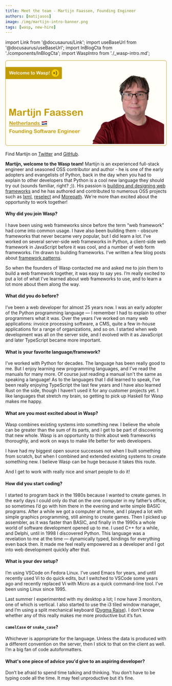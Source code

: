 ```yaml
---
title: Meet the team - Martijn Faassen, Founding Engineer
authors: [matijasos]
image: /img/martijn-intro-banner.png
tags: [wasp, new-hire]
---
```


import Link from '@docusaurus/Link';
import useBaseUrl from '@docusaurus/useBaseUrl';
import InBlogCta from './components/InBlogCta';
import WaspIntro from './_wasp-intro.md';

![Welcome Martijn!](../static/img/martijn-intro-banner.png)

Find Martijn on [Twitter](https://twitter.com/faassen) and [GitHub](https://github.com/faassen).

<!--truncate-->

<WaspIntro />
<InBlogCta />

**Martijn, welcome to the Wasp team!** Martijn is an experienced full-stack engineer and seasoned OSS contributor and author - he is one of the early adopters and evangelists of Python, back in the day when you had to explain to other developers that Python is a cool new language they should try out (sounds familiar, right? ;)). His passion is [building and designing web frameworks](https://blog.startifact.com/posts/framework-patterns-javascript-edition/) and he has authored and contributed to numerous OSS projects such as [lxml](https://github.com/lxml/lxml), [reselect](https://github.com/reduxjs/reselect) and [Morepath](https://github.com/morepath/morepath). We're more than excited about the opportunity to work together!

#### Why did you join Wasp?

I have been using web frameworks since before the term “web framework” had come into common usage. I have also been building them - obscure frameworks that never became very popular, but I did learn a lot. I’ve worked on several server-side web frameworks in Python, a client-side web framework in JavaScript before it was cool, and a number of web form frameworks. I’m drawn to building frameworks. I’ve written a few blog posts about [framework patterns](https://blog.startifact.com/posts/framework-patterns-javascript-edition/).

So when the founders of Wasp contacted me and asked me to join them to build a web framework together, it was easy to say yes. I’m really excited to put a lot of what I’ve learned about web frameworks to use, and to learn a lot more about them along the way.

#### What did you do before?

I’ve been a web developer for almost 25 years now. I was an early adopter of the Python programming language — I remember I had to explain to other programmers what it was. Over the years I’ve worked on many web applications: invoice processing software, a CMS, quite a few in-house applications for a range of organizations, and so on. I started when web development was all on the server side, and I evolved with it as JavaScript and later TypeScript became more important.

#### What is your favorite language/framework?

I’ve worked with Python for decades. The language has been really good to me. But I enjoy learning new programming languages, and I’ve read the manuals for many more. Of course just reading a manual isn't the same as speaking a language! As to the languages that I did learned to speak, I’ve been really enjoying TypeScript the last few years and I have also learned Rust on the side, though I haven’t used it for any customer projects yet. I like languages that stretch my brain, so getting to pick up Haskell for Wasp makes me happy.

#### What are you most excited about in Wasp?

Wasp combines existing systems into something new. I believe the whole can be greater than the sum of its parts, and I get to be part of discovering that new whole. Wasp is an opportunity to think about web frameworks thoroughly, and work on ways to make life better for web developers.

I have had my biggest open source successes not when I built something from scratch, but when I combined and extended existing systems to create something new. I believe Wasp can be huge because it takes this route.

And I get to work with really nice and smart people to do it!

#### How did you start coding?

I started to program back in the 1980s because I wanted to create games. In the early days I could only do that on the one computer in my father’s office, so sometimes I’d go with him there in the evening and write simple BASIC programs. After a while we got a computer at home, and I played a lot with simple graphics programming, still aiming to create games. Then I picked up assembler, as it was faster than BASIC, and finally in the 1990s a whole world of software development opened up to me. I used C++ for a while, and Delphi, until in 1998 I discovered Python. This language was a revelation to me at the time — dynamically typed, bindings for everything even back then. It made me feel really empowered as a developer and I got into web development quickly after that.

#### What is your dev setup?

I’m using VSCode on Fedora Linux. I’ve used Emacs for years, and until recently used Vi to do quick edits, but I switched to VSCode some years ago and recently replaced Vi with Micro as a quick command-line tool. I’ve been using Linux since 1995.

Last summer I experimented with my desktop a lot; I now have 3 monitors, one of which is vertical. I also started to use the i3 tiled window manager, and I’m using a split mechanical keyboard ([Dygma Raise](https://dygma.com/)). I don’t know whether any of this really makes me more productive but it’s fun.

#### `camelCase` or `snake_case`?

Whichever is appropriate for the language. Unless the data is produced with a different convention on the server, then I stick to that on the client as well. I’m a big fan of code autoformatters.

#### What's one piece of advice you'd give to an aspiring developer?

Don’t be afraid to spend time talking and thinking. You don’t have to be typing code all the time. It may feel unproductive but it’s fine.

<InBlogCta />
